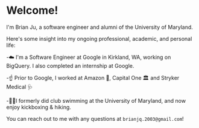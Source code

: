 # Welcome! 
I'm Brian Ju, a software engineer and alumni of the University of Maryland. 

Here's some insight into my ongoing professional, academic, and personal life:

-☁️ I'm a Software Engineer at Google in Kirkland, WA, working on BigQuery. I also completed an internship at Google. 

-☝️ Prior to Google, I worked at Amazon 🍌, Capital One 🏛 and Stryker Medical 🩺

-🏊‍♂️I formerly did club swimming at the University of Maryland, and now enjoy kickboxing & hiking. 

You can reach out to me with any questions at ```brianjq.2003@gmail.com```! 
